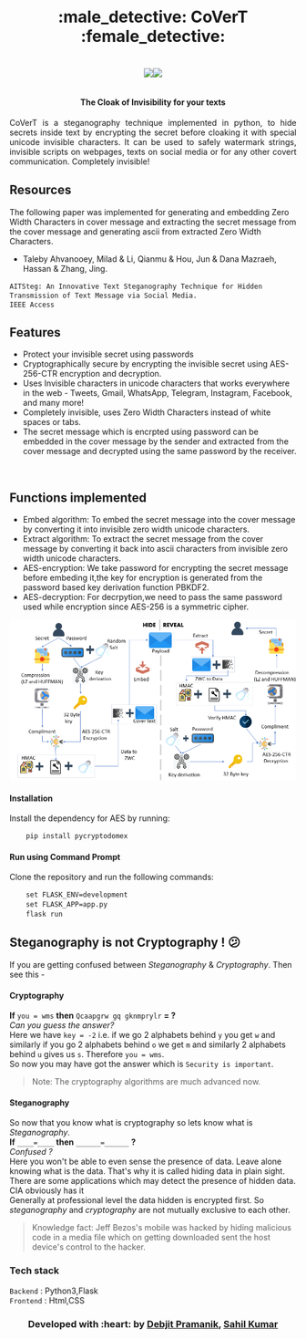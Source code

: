 <h1 align="center">
  <br>
  <span> :male_detective: CoVerT :female_detective: </span>
  <br>
  
  [![](https://img.shields.io/badge/Made_with-Python3-blue?style=for-the-badge&logo=python)](https://www.python.org "Python3")[![](https://img.shields.io/badge/Made_with-Flask-blue?style=for-the-badge&logo=Flask)](https://flask.palletsprojects.com/en/1.1.x/ "Flask")

</h1>
<span><h4 align="center">The Cloak of Invisibility for your texts</h4></span>

<p align="justify">
CoVerT is a steganography technique implemented in python, to hide secrets inside text by encrypting the secret before cloaking it with special unicode invisible characters. 
It can be used to safely watermark strings, invisible scripts on webpages, texts on social media or for any other covert communication. Completely invisible! 
<p>

## Resources 

The following paper was implemented for generating and embedding Zero Width Characters in cover message and extracting the secret message from the cover message and generating ascii from extracted Zero Width Characters. 



- Taleby Ahvanooey, Milad & Li, Qianmu & Hou, Jun & Dana Mazraeh, Hassan & Zhang, Jing.
```
AITSteg: An Innovative Text Steganography Technique for Hidden Transmission of Text Message via Social Media.
IEEE Access
```

## Features
- Protect your invisible secret using passwords
- Cryptographically secure by encrypting the invisible secret using AES-256-CTR encryption and decryption.
- Uses Invisible characters in unicode characters that works everywhere in the web - Tweets, Gmail, WhatsApp, Telegram, Instagram, Facebook, and many more!
- Completely invisible, uses Zero Width Characters instead of white spaces or tabs.
- The secret message which is encrpted using password can be embedded in the cover message by the sender and extracted from the cover message and decrypted using the same password by the receiver.

<br>

## Functions implemented
- Embed algorithm: To embed the secret message into the cover message by converting it into invisible zero width unicode characters.
- Extract algorithm: To extract the secret message from the cover message by converting it back into ascii characters from invisible zero width unicode characters.
- AES-encryption: We take password for encrypting the secret message before embeding it,the key for encryption is generated from the password based key derivation function PBKDF2.
- AES-decryption: For decrpytion,we need to pass the same password used while encryption since AES-256 is a symmetric cipher.

<img src="assets/FlowDiagram.png"/>

#### Installation
Install the dependency for AES by running:
```html  
    pip install pycryptodomex
```

#### Run using Command Prompt
Clone the repository and run the following commands:
```html
    set FLASK_ENV=development
    set FLASK_APP=app.py
    flask run
```
## Steganography is not Cryptography ! :confused:

If you are getting confused between _Steganography_ & _Cryptography_. Then see this -

#### Cryptography

**If** `you = wms` **then** `Qcaapgrw gq gknmprylr` **= ?**<br>
_Can you guess the answer?_<br>
Here we have `key = -2` i.e. if we go 2 alphabets behind `y` you get
`w` and similarly if you go 2 alphabets behind `o` we get `m` and similarly 2 alphabets behind `u` gives us `s`. Therefore `you = wms`. <br>
So now you may have got the answer which is `Security is important`.
> Note: The cryptography algorithms are much advanced now.

#### Steganography

So now that you know what is cryptography so lets know what is _Steganography_.<br>
**If** `____=____` **then** `______=______` **?**<br>
_Confused ?_<br>
Here you won't be able to even sense the presence of data. Leave alone knowing what
is the data. That's why it is called hiding data in plain sight. There are some applications which
may detect the presence of hidden data. CIA obviously has it <emoji><br>
Generally at professional level the data hidden is encrypted first. So _steganography_ and _cryptography_ are not
mutually exclusive to each other.
>Knowledge fact: Jeff Bezos's mobile was hacked by hiding malicious code in a media
>file which on getting downloaded sent the host device's control to the hacker.

###             Tech stack
`Backend` : Python3,Flask  <br>
`Frontend` : Html,CSS  <br>

<h3 align="center"><b>Developed with :heart: by <a href="https://github.com/debjit20504">Debjit Pramanik</a></b>, <b><a href="https://github.com/sahil20115">Sahil Kumar</a></b>


